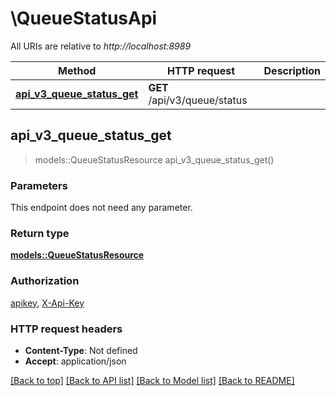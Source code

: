 # \QueueStatusApi

All URIs are relative to *http://localhost:8989*

Method | HTTP request | Description
------------- | ------------- | -------------
[**api_v3_queue_status_get**](QueueStatusApi.md#api_v3_queue_status_get) | **GET** /api/v3/queue/status | 



## api_v3_queue_status_get

> models::QueueStatusResource api_v3_queue_status_get()


### Parameters

This endpoint does not need any parameter.

### Return type

[**models::QueueStatusResource**](QueueStatusResource.md)

### Authorization

[apikey](../README.md#apikey), [X-Api-Key](../README.md#X-Api-Key)

### HTTP request headers

- **Content-Type**: Not defined
- **Accept**: application/json

[[Back to top]](#) [[Back to API list]](../README.md#documentation-for-api-endpoints) [[Back to Model list]](../README.md#documentation-for-models) [[Back to README]](../README.md)

